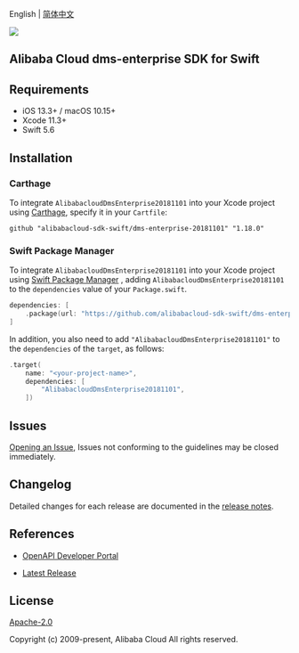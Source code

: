 English | [简体中文](README-CN.md)

![](https://aliyunsdk-pages.alicdn.com/icons/AlibabaCloud.svg)

## Alibaba Cloud dms-enterprise SDK for Swift

## Requirements

- iOS 13.3+ / macOS 10.15+
- Xcode 11.3+
- Swift 5.6

## Installation

### Carthage

To integrate `AlibabacloudDmsEnterprise20181101` into your Xcode project using [Carthage](https://github.com/Carthage/Carthage), specify it in your `Cartfile`:

```ogdl
github "alibabacloud-sdk-swift/dms-enterprise-20181101" "1.18.0"
```

### Swift Package Manager

To integrate `AlibabacloudDmsEnterprise20181101` into your Xcode project using [Swift Package Manager](https://swift.org/package-manager/) , adding `AlibabacloudDmsEnterprise20181101` to the `dependencies` value of your `Package.swift`.

```swift
dependencies: [
    .package(url: "https://github.com/alibabacloud-sdk-swift/dms-enterprise-20181101.git", from: "1.18.0")
]
```

In addition, you also need to add `"AlibabacloudDmsEnterprise20181101"` to the `dependencies` of the `target`, as follows:

```swift
.target(
    name: "<your-project-name>",
    dependencies: [
        "AlibabacloudDmsEnterprise20181101",
    ])
```

## Issues

[Opening an Issue](https://github.com/alibabacloud-sdk-swift/dms-enterprise-20181101/issues/new), Issues not conforming to the guidelines may be closed immediately.

## Changelog

Detailed changes for each release are documented in the [release notes](./ChangeLog.txt).

## References

* [OpenAPI Developer Portal](https://next.api.alibabacloud.com/home)
- [Latest Release](https://github.com/alibabacloud-sdk-swift/dms-enterprise-20181101)

## License

[Apache-2.0](http://www.apache.org/licenses/LICENSE-2.0)

Copyright (c) 2009-present, Alibaba Cloud All rights reserved.
